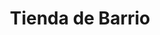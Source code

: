 ---
title: "Tienda de Barrio"
url: /ciudad-satelite/tienda-de-barrio-calle-juan-matienzo/
shop: Lebensmittel
---